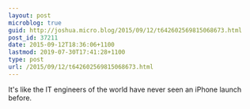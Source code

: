 ```yaml
---
layout: post
microblog: true
guid: http://joshua.micro.blog/2015/09/12/t642602569815068673.html
post_id: 37211
date: 2015-09-12T18:36:06+1100
lastmod: 2019-07-30T17:41:28+1100
type: post
url: /2015/09/12/t642602569815068673.html
---
```

It's like the IT engineers of the world have never seen an iPhone launch before.
